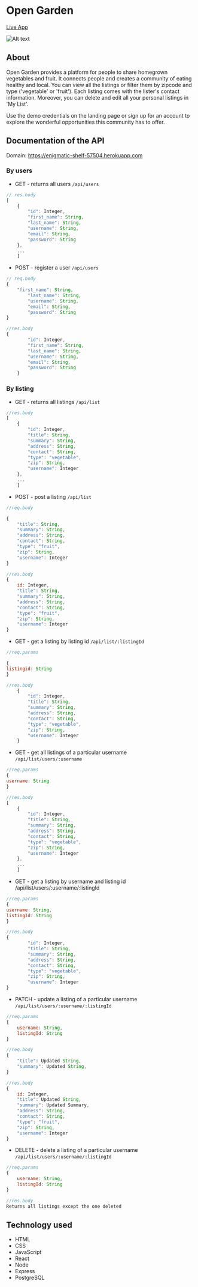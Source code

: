 # Open Garden

[Live App](https://opengarden.wmq516.now.sh)

![Alt text](https://github.com/Mengqi89/open-garden-client/blob/master/src/images/Screenshot.png "Screenshot of live app")

## About 
Open Garden provides a platform for people to share homegrown vegetables and fruit. It connects people and creates a community of eating healthy and local. You can view all the listings or filter them by zipcode and type ('vegetable' or 'fruit'). Each listing comes with the lister's contact information. Moreover, you can delete and edit all your personal listings in 'My List'. 

Use the demo credentials on the landing page or sign up for an account to explore the wonderful opportunities this community has to offer.

## Documentation of the API

Domain: https://enigmatic-shelf-57504.herokuapp.com

### By users 
* GET - returns all users `/api/users`
```js
// res.body
[
    {
        "id": Integer,
        "first_name": String,
        "last_name": String,
        "username": String,
        "email": String,
        "password": String
    },
    ...
    ]
```

* POST - register a user `/api/users`
```js
// req.body
{
	"first_name": String,
        "last_name": String,
        "username": String,
        "email": String,
        "password": String
}

//res.body
{
        "id": Integer,
        "first_name": String,
        "last_name": String,
        "username": String,
        "email": String,
        "password": String
    }
```

### By listing
* GET - returns all listings `/api/list`
```js
//res.body
[
    {
        "id": Integer,
        "title": String,
        "summary": String,
        "address": String,
        "contact": String,
        "type": "vegetable",
        "zip": String,
        "username": Integer
    },
    ...
    ]
```

* POST - post a listing `/api/list`

```js
//req.body

{
    "title": String,
    "summary": String,
    "address": String,
    "contact": String,
    "type": "fruit",
    "zip": String,
    "username": Integer
}

//res.body
{	
    id: Integer,
    "title": String,
    "summary": String,
    "address": String,
    "contact": String,
    "type": "fruit",
    "zip": String,
    "username": Integer
}
```


* GET - get a listing by listing id `/api/list/:listingId`
```js
//req.params

{
listingid: String
}

//res.body
    {
        "id": Integer,
        "title": String,
        "summary": String,
        "address": String,
        "contact": String,
        "type": "vegetable",
        "zip": String,
        "username": Integer
    }
```
* GET - get all listings of a particular username `/api/list/users/:username`
```js
//req.params
{
username: String
}

//res.body
[
    {
        "id": Integer,
        "title": String,
        "summary": String,
        "address": String,
        "contact": String,
        "type": "vegetable",
        "zip": String,
        "username": Integer
    },
    ...
    ]
```
* GET - get a listing by username and listing id /api/list/users/:username/:listingId
```js
//req.params
{
username: String,
listingId: String
}

//res.body
{
        "id": Integer,
        "title": String,
        "summary": String,
        "address": String,
        "contact": String,
        "type": "vegetable",
        "zip": String,
        "username": Integer
}
```
* PATCH - update a listing of a particular username `/api/list/users/:username/:listingId`
```js
//req.params
{
	username: String,
	listingId: String
}

//req.body
{
    "title": Updated String,
    "summary": Updated String,
}

//res.body
{	
    id: Integer,
    "title": Updated String,
    "summary": Updated Summary,
    "address": String,
    "contact": String,
    "type": "fruit",
    "zip": String,
    "username": Integer
}
```
* DELETE - delete a listing of a particular username `/api/list/users/:username/:listingId`
```js
//req.params
{
	username: String,
	listingId: String
}

//res.body
Returns all listings except the one deleted
```

## Technology used

* HTML
* CSS
* JavaScript
* React
* Node
* Express
* PostgreSQL
